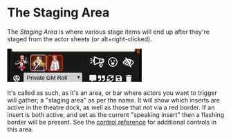 # The Staging Area

The _Staging Area_ is where various stage items will end up after they're staged from the actor sheets (or alt+right-clicked).

![the_staging_area](/wiki/images/the_staging_area.png)

It's called as such, as it's an area, or bar where actors you want to trigger will gather; a "staging area" as per the name. It will show which inserts are active in the theatre dock, as well as those that not via a red border. If an insert is both active, and set as the current "speaking insert" then a flashing border will be present.
See the [control reference](/wiki/instructions/reference/control_reference.md) for additional controls in this area.
